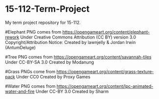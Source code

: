 # 15-112-Term-Project
My term project repository for 15-112.

#Elephant PNG comes from https://opengameart.org/content/elephant-rework 
Under Creative Commons Attribution (CC BY) version 3.0
Copyright/Attribution Notice: 
Created by lawnjelly & Jordan Irwin (AntumDeluge)

#Tree PNG comes from https://opengameart.org/content/savannah-tiles 
Under CC-BY-SA 3.0
Created by Modanung 

#Grass PNGs come from https://opengameart.org/content/grass-texture-pack
Under CC0
Created by Proxy Games

#Water PNG comes from https://opengameart.org/content/lpc-animated-water-and-fire 
Under CC-BY 3.0
Created by Sharm